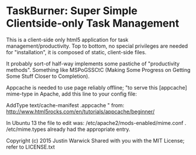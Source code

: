 # TaskBurner: Super Simple Clientside-only Task Management

This is a client-side only html5 application for task management/productivity. Top to bottom, no special privileges are needed for "installation", it is composed of static, client-side files.

It probably sort-of half-way implements some pastiche of "productivity methods". Something like MSPoGSSCtC (Making Some Progress on Getting Some Stuff Closer to Completion). 


Appcache is needed to use page reliably offline; "to serve this [appcache] mime-type in Apache, add this line to your config file:

AddType text/cache-manifest .appcache
"
	from: http://www.html5rocks.com/en/tutorials/appcache/beginner/

In Ubuntu 13 the file to edit was: /etc/apache2/mods-enabled/mime.conf  . /etc/mime.types already had the appropriate entry.


Copyright (c) 2015 Justin Warwick
Shared with you with the MIT License; refer to LICENSE.txt

